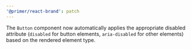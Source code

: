 ```yaml
---
'@primer/react-brand': patch
---
```


The `Button` component now automatically applies the appropriate disabled attribute (`disabled` for button elements, `aria-disabled` for other elements) based on the rendered element type.
